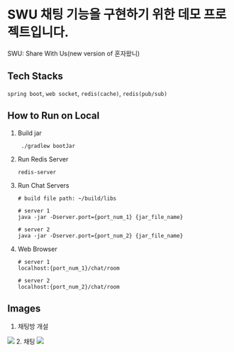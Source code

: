 # SWU 채팅 기능을 구현하기 위한 데모 프로젝트입니다.
SWU: Share With Us(new version of 혼자왔니)

## Tech Stacks
`spring boot`, `web socket`, `redis(cache)`, `redis(pub/sub)`

## How to Run on Local
1. Build jar
   ```shell
    ./gradlew bootJar
    ```
2. Run Redis Server
    ```shell
    redis-server
    ```
3. Run Chat Servers
    ```shell
   # build file path: ~/build/libs
    
   # server 1
    java -jar -Dserver.port={port_num_1} {jar_file_name}
    
    # server 2
    java -jar -Dserver.port={port_num_2} {jar_file_name}
    ```
4. Web Browser
    ```
   # server 1
   localhost:{port_num_1}/chat/room
   
   # server 2
   localhost:{port_num_2}/chat/room
   ```

## Images
1. 채팅방 개설
<img src="https://user-images.githubusercontent.com/98803599/235394414-2bc44f2c-8a53-4ea7-85b9-6d586e565553.png">
2. 채팅
<img src="https://user-images.githubusercontent.com/98803599/235394540-d07e2fcb-76c0-4e23-8303-03c7a0e728f9.png">